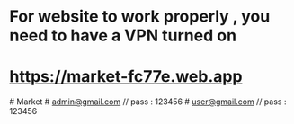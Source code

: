 # For website to work properly , you need to have a VPN turned on
# https://market-fc77e.web.app
#   M a r k e t 
 # admin@gmail.com // pass : 123456
 # user@gmail.com // pass : 123456
 
